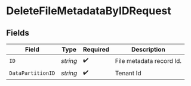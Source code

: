 # DeleteFileMetadataByIDRequest


## Fields

| Field                    | Type                     | Required                 | Description              |
| ------------------------ | ------------------------ | ------------------------ | ------------------------ |
| `ID`                     | *string*                 | :heavy_check_mark:       | File metadata record Id. |
| `DataPartitionID`        | *string*                 | :heavy_check_mark:       | Tenant Id                |